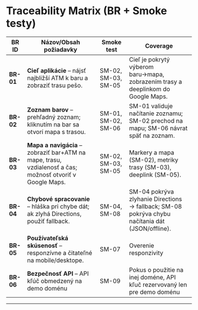 # Traceability Matrix (BR + Smoke testy)

| BR ID | Názov/Obsah požiadavky | Smoke test | Coverage |
|------|-------------------------|--------------------|----------------------|
| **BR-01** | **Cieľ aplikácie** – nájsť najbližší ATM k baru a zobraziť trasu pešo. | SM-02, SM-03, SM-05 | Cieľ je pokrytý výberom baru→mapa, zobrazením trasy a deeplinkom do Google Maps. |
| **BR-02** | **Zoznam barov** – prehľadný zoznam; kliknutím na bar sa otvorí mapa s trasou. | SM-01, SM-02, SM-06 | SM-01 validuje načítanie zoznamu; SM-02 prechod na mapu; SM-06 návrat späť na zoznam. |
| **BR-03** | **Mapa a navigácia** – zobraziť bar+ATM na mape, trasu, vzdialenosť a čas; možnosť otvoriť v Google Maps. | SM-02, SM-03, SM-05 | Markery a mapa (SM-02), metriky trasy (SM-03), deeplink (SM-05). |
| **BR-04** | **Chybové spracovanie** – hláška pri chybe dát; ak zlyhá Directions, použiť fallback. | SM-04, SM-08 | SM-04 pokrýva zlyhanie Directions → fallback; SM-08 pokrýva chybu načítania dát (JSON/offline). |
| **BR-05** | **Používateľská skúsenosť** – responzívne a čitateľné na mobile/desktope. | SM-07 | Overenie responzivity|
| **BR-06** | **Bezpečnosť API** – API kľúč obmedzený na demo doménu |SM-09|Pokus o použitie na inej doméne, API kľuč rezervovaný len pre demo doménu

---


